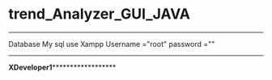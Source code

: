# trend_Analyzer_GUI_JAVA
*****************************************************************************************************************************************************************
Database My sql use Xampp 
Username ="root"
password =""
*****************************************************************************************************************************************************************
******************************************************************XDeveloper1************************************************************************************
